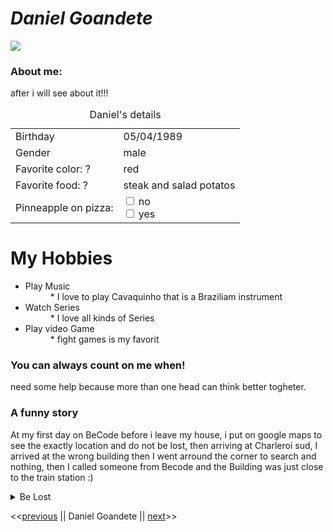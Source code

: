 # *Daniel Goandete*

![](https://media-exp1.licdn.com/dms/image/C4E03AQEN380_xm-APQ/profile-displayphoto-shrink_100_100/0/1579436251653?e=1614211200&v=beta&t=D_YZebaNW_EbXTfmxg7nyr82wtdNzYAaazFq6DNaa2Q)

### About me:
after i will see about it!!!

<table>
  <caption>Daniel's details</caption>
  
  <tr>
    <td>Birthday</td>
    <td>05/04/1989</td>
  </tr>
  <tr>
    <td>Gender</td>
    <td>male</td>
  </tr>
  <tr>
    <td>Favorite color: ?</td>
    <td>red</td>
  </tr>
  <tr>
    <td>Favorite food: ?
</td>
    <td>steak and salad potatos</td>
  </tr>
  <tr>
    <td>Pinneapple on pizza:</td>
    <td>
  <input type="checkbox" id="IdoNot" name="no" value="Pinneapple">  
  <label for="vehicle1"> no</label><br>
  <input type="checkbox" id="iWant" name="yes" value="Pinneapple">
  <label for="vehicle2"> yes</label><br>
    </td>
  </tr>
</table>

# My Hobbies

<ul>
  <li>Play Music</li>
    <dd>* I love to play Cavaquinho that is a Braziliam instrument</dd>
  <li>Watch Series</li>
    <dd>* I love all kinds of Series</dd>
  <li>Play video Game</li>
    <dd>* fight games is my favorit</dd>
</ul>


### You can always count on me when!

need some help because more than one head can think better togheter.

### A funny story

At my first day on BeCode before i leave my house, i put on google maps to see the exactly location and do not be lost, then arriving at Charleroi sud, I arrived at the wrong building then I went arround the corner to search and nothing, then I called someone from Becode and the Building was just close to the train station :)

<details>
  <summary>Be Lost</summary>
  <p>after more or less 20 min I arrived late at BeCode</p>
</details>



<<[previous](https://github.com/becodeorg/CRL-Woods-4.27/blob/main/LearningPath/01.The-Field/03.MarkDown/2.challenge-markdown.md) || Daniel Goandete || [next](https://github.com/becodeorg/CRL-Woods-4.27/blob/main/LearningPath/01.The-Field/03.MarkDown/2.challenge-markdown.md)>>
